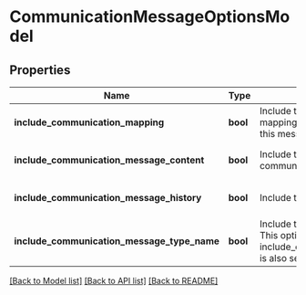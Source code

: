 # CommunicationMessageOptionsModel

## Properties
Name | Type | Description | Notes
------------ | ------------- | ------------- | -------------
**include_communication_mapping** | **bool** | Include the communication mapping model that is used for this message | [optional] [default to false]
**include_communication_message_content** | **bool** | Include the content of the communication message | [optional] [default to false]
**include_communication_message_history** | **bool** | Include the message history | [optional] [default to false]
**include_communication_message_type_name** | **bool** | Include the message type name. This option only works when include_communication_mapping is also set to true! | [optional] [default to false]

[[Back to Model list]](../README.md#documentation-for-models) [[Back to API list]](../README.md#documentation-for-api-endpoints) [[Back to README]](../README.md)


